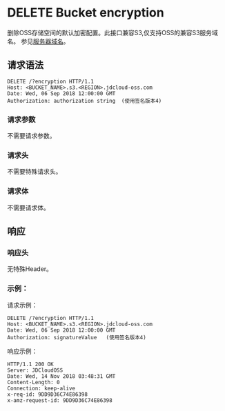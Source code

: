 # DELETE Bucket encryption
 删除OSS存储空间的默认加密配置。此接口兼容S3,仅支持OSS的兼容S3服务域名。
参见[服务器域名](https://docs.jdcloud.com/cn/object-storage-service/regions-and-endpoints)。
 
## 请求语法
 
```HTTP
DELETE /?encryption HTTP/1.1
Host: <BUCKET_NAME>.s3.<REGION>.jdcloud-oss.com
Date: Wed, 06 Sep 2018 12:00:00 GMT
Authorization: authorization string  (使用签名版本4)

```
###  请求参数

不需要请求参数。

###  请求头

不需要特殊请求头。

###  请求体

不需要请求体。

## 响应

### 响应头

 无特殊Header。
 
### 示例：

  请求示例：
  
```HTTP
DELETE /?encryption HTTP/1.1
Host: <BUCKET_NAME>.s3.<REGION>.jdcloud-oss.com
Date: Wed, 06 Sep 2018 12:00:00 GMT
Authorization: signatureValue   (使用签名版本4)

```

响应示例：
  
```HTTP
HTTP/1.1 200 OK
Server: JDCloudOSS
Date: Wed, 14 Nov 2018 03:48:31 GMT
Content-Length: 0
Connection: keep-alive
x-req-id: 9DD9D36C74E86398
x-amz-request-id: 9DD9D36C74E86398
```
